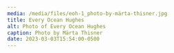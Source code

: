```yaml
---
media: /media/files/eoh-1_photo-by-märta-thisner.jpg
title: Every Ocean Hughes
alt: Photo of Every Ocean Hughes
caption: Photo by Märta Thisner
date: 2023-03-03T15:54:00-0500
---
```

